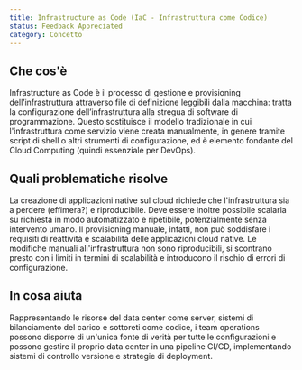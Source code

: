 ```yaml
---
title: Infrastructure as Code (IaC - Infrastruttura come Codice)
status: Feedback Appreciated 
category: Concetto
---
```


## Che cos'è
Infrastructure as Code è il processo di gestione e provisioning dell’infrastruttura attraverso file di definizione leggibili dalla macchina: tratta la configurazione dell’infrastruttura alla stregua di software di programmazione. Questo sostituisce il modello tradizionale in cui l'infrastruttura come servizio viene creata manualmente, in genere tramite script di shell o altri strumenti di configurazione, ed è elemento fondante del Cloud Computing (quindi essenziale per DevOps).

## Quali problematiche risolve
La creazione di applicazioni native sul cloud richiede che l'infrastruttura sia a perdere (effimera?) e riproducibile. Deve essere inoltre possibile scalarla su richiesta in modo automatizzato e ripetibile, potenzialmente senza intervento umano. Il provisioning manuale, infatti, non può soddisfare i requisiti di reattività e scalabilità delle applicazioni cloud native. Le modifiche manuali all'infrastruttura non sono riproducibili, si scontrano presto con i limiti in termini di scalabilità e introducono il rischio di errori di configurazione. 

## In cosa aiuta
Rappresentando le risorse del data center come server, sistemi di bilanciamento del carico e sottoreti come codice, i team operations possono disporre di un'unica fonte di verità per tutte le configurazioni e possono gestire il proprio data center in una pipeline CI/CD, implementando sistemi di controllo versione e strategie di deployment.
